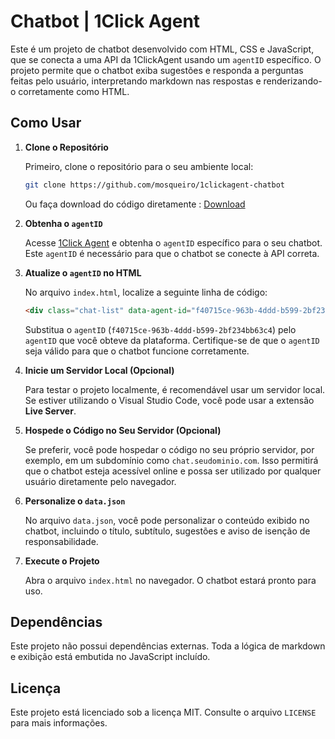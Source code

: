 
# Chatbot | 1Click Agent

Este é um projeto de chatbot desenvolvido com HTML, CSS e JavaScript, que se conecta a uma API da 1ClickAgent usando um `agentID` específico. O projeto permite que o chatbot exiba sugestões e responda a perguntas feitas pelo usuário, interpretando markdown nas respostas e renderizando-o corretamente como HTML.

## Como Usar

1. **Clone o Repositório**

   Primeiro, clone o repositório para o seu ambiente local:

   ```bash
   git clone https://github.com/mosqueiro/1clickagent-chatbot
   ```

   Ou faça download do código diretamente : [Download](https://github.com/mosqueiro/1clickagent-chatbot/archive/refs/heads/main.zip)

2. **Obtenha o `agentID`**

   Acesse [1Click Agent](http://1clickagent.ai) e obtenha o `agentID` específico para o seu chatbot. Este `agentID` é necessário para que o chatbot se conecte à API correta.

3. **Atualize o `agentID` no HTML**

   No arquivo `index.html`, localize a seguinte linha de código:

   ```html
   <div class="chat-list" data-agent-id="f40715ce-963b-4ddd-b599-2bf234bb63c4"></div>
   ```

   Substitua o `agentID` (`f40715ce-963b-4ddd-b599-2bf234bb63c4`) pelo `agentID` que você obteve da plataforma. Certifique-se de que o `agentID` seja válido para que o chatbot funcione corretamente.

4. **Inicie um Servidor Local (Opcional)**

   Para testar o projeto localmente, é recomendável usar um servidor local. Se estiver utilizando o Visual Studio Code, você pode usar a extensão **Live Server**.

5. **Hospede o Código no Seu Servidor (Opcional)**

   Se preferir, você pode hospedar o código no seu próprio servidor, por exemplo, em um subdomínio como `chat.seudominio.com`. Isso permitirá que o chatbot esteja acessível online e possa ser utilizado por qualquer usuário diretamente pelo navegador.

6. **Personalize o `data.json`**

   No arquivo `data.json`, você pode personalizar o conteúdo exibido no chatbot, incluindo o título, subtítulo, sugestões e aviso de isenção de responsabilidade.

7. **Execute o Projeto**

   Abra o arquivo `index.html` no navegador. O chatbot estará pronto para uso.

## Dependências

Este projeto não possui dependências externas. Toda a lógica de markdown e exibição está embutida no JavaScript incluído.

## Licença

Este projeto está licenciado sob a licença MIT. Consulte o arquivo `LICENSE` para mais informações.

